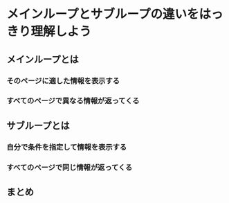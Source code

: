 # メインループとサブループの違いをはっきり理解しよう  

## メインループとは  

### そのページに適した情報を表示する  

### すべてのページで異なる情報が返ってくる  

## サブループとは  

### 自分で条件を指定して情報を表示する  

### すべてのページで同じ情報が返ってくる  

## まとめ  